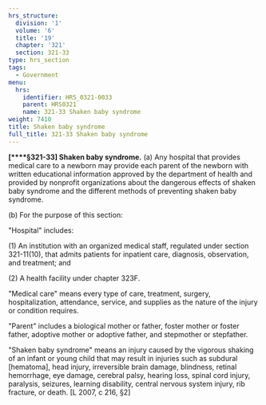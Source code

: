 ```yaml
---
hrs_structure:
  division: '1'
  volume: '6'
  title: '19'
  chapter: '321'
  section: 321-33
type: hrs_section
tags:
  - Government
menu:
  hrs:
    identifier: HRS_0321-0033
    parent: HRS0321
    name: 321-33 Shaken baby syndrome
weight: 7410
title: Shaken baby syndrome
full_title: 321-33 Shaken baby syndrome
---
```

**[****§321-33] Shaken baby syndrome.** (a) Any hospital that provides medical care to a newborn may provide each parent of the newborn with written educational information approved by the department of health and provided by nonprofit organizations about the dangerous effects of shaken baby syndrome and the different methods of preventing shaken baby syndrome.

(b) For the purpose of this section:

"Hospital" includes:

(1) An institution with an organized medical staff, regulated under section 321-11(10), that admits patients for inpatient care, diagnosis, observation, and treatment; and

(2) A health facility under chapter 323F.

"Medical care" means every type of care, treatment, surgery, hospitalization, attendance, service, and supplies as the nature of the injury or condition requires.

"Parent" includes a biological mother or father, foster mother or foster father, adoptive mother or adoptive father, and stepmother or stepfather.

"Shaken baby syndrome" means an injury caused by the vigorous shaking of an infant or young child that may result in injuries such as subdural [hematoma], head injury, irreversible brain damage, blindness, retinal hemorrhage, eye damage, cerebral palsy, hearing loss, spinal cord injury, paralysis, seizures, learning disability, central nervous system injury, rib fracture, or death. [L 2007, c 216, §2]